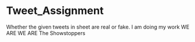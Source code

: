 # Tweet_Assignment
Whether the given tweets in sheet are real or fake.
I am doing my work
WE ARE WE ARE The Showstoppers

